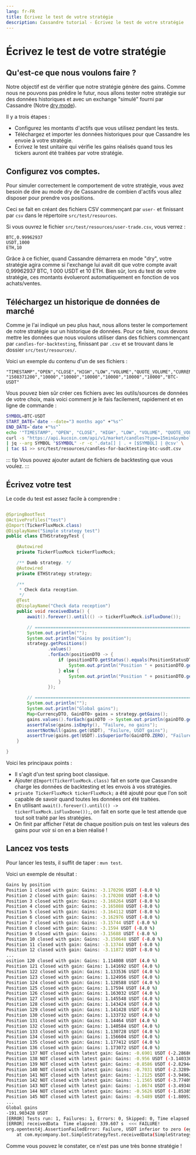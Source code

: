 ```yaml
---
lang: fr-FR
title: Écrivez le test de votre stratégie
description: Cassandre tutorial - Écrivez le test de votre stratégie
---
```


# Écrivez le test de votre stratégie

## Qu'est-ce que nous voulons faire ?

Notre objectif est de vérifier que notre stratégie génère des gains. Comme nous ne pouvons pas prédire le futur, nous
allons tester notre stratégie sur des données historiques et avec un exchange "simulé" fourni par Cassandre (Notre
[dry mode](../cassandre_basics/dry-mode-and-backtesting.md)).

Il y a trois étapes :

- Configurez les montants d'actifs que vous utilisez pendant les tests.
- Téléchargez et importer les données historiques pour que Cassandre les envoie à votre stratégie.
- Écrivez le test unitaire qui vérifie les gains réalisés quand tous les tickers auront été traitées par votre stratégie.

## Configurez vos comptes.

Pour simuler correctement le comportement de votre stratégie, vous avez besoin de dire au mode dry de Cassandre de
combien d'actifs vous allez disposer pour prendre vos positions.

Ceci se fait en créant des fichiers CSV commençant par `user-` et finissant par `csv` dans le répertoire `src/test/resources`.

Si vous ouvrez le fichier `src/test/resources/user-trade.csv`, vous verrez :

```
BTC,0.99962937
USDT,1000
ETH,10
```

Grâce à ce fichier, quand Cassandre démarrera en mode "dry", votre stratégie agira comme si l'exchange lui avait dit que
votre compte avait 0,99962937 BTC, 1 000 USDT et 10 ETH. Bien sûr, lors du test de votre stratégie, ces montants
évolueront automatiquement en fonction de vos achats/ventes.

## Téléchargez un historique de données de marché

Comme je l'ai indiqué un peu plus haut, nous allons tester le comportement de notre stratégie sur un historique de
données.
Pour ce faire, nous devons mettre les données que nous voulons utiliser dans des fichiers commençant par 
`candles-for-backtesting`, finissant par `.csv` et se trouvant dans le dossier `src/test/resources/`.

Voici un exemple du contenu d'un de ses fichiers :

```
"TIMESTAMP","OPEN","CLOSE","HIGH","LOW","VOLUME","QUOTE_VOLUME","CURRENCY_PAIR"
"1508371200","10000","10000","10000","10000","10000","10000","BTC-USDT"
```

Vous pouvez bien sûr créer ces fichiers avec les outils/sources de données de votre choix, mais voici comment je le fais
facilement, rapidement et en ligne de commande :

```bash
SYMBOL=BTC-USDT
START_DATE=`date --date="3 months ago" +"%s"`
END_DATE=`date +"%s"`
echo '"TIMESTAMP", "OPEN", "CLOSE", "HIGH", "LOW", "VOLUME", "QUOTE_VOLUME", "CURRENCY_PAIR"' > src/test/resources/candles-for-backtesting-btc-usdt.csv
curl -s "https://api.kucoin.com/api/v1/market/candles?type=15min&symbol=${SYMBOL}&startAt=${START_DATE}&endAt=${END_DATE}" \
| jq --arg SYMBOL "$SYMBOL" -r -c '.data[] | . + [$SYMBOL] | @csv' \
| tac $1 >> src/test/resources/candles-for-backtesting-btc-usdt.csv
```

::: tip
Vous pouvez ajouter autant de fichiers de backtesting que vous voulez.
:::

## Écrivez votre test

Le code du test est assez facile à comprendre :

```java

@SpringBootTest
@ActiveProfiles("test")
@Import(TickerFluxMock.class)
@DisplayName("Simple strategy test")
public class ETHStrategyTest {

    @Autowired
    private TickerFluxMock tickerFluxMock;

    /** Dumb strategy. */
    @Autowired
    private ETHStrategy strategy;

    /**
     * Check data reception.
     */
    @Test
    @DisplayName("Check data reception")
    public void receivedData() {
        await().forever().until(() -> tickerFluxMock.isFluxDone());

        // =============================================================================================================
        System.out.println("");
        System.out.println("Gains by position");
        strategy.getPositions()
                .values()
                .forEach(positionDTO -> {
                    if (positionDTO.getStatus().equals(PositionStatusDTO.CLOSED)) {
                        System.out.println("Position " + positionDTO.getPositionId() + " closed with gain: " + positionDTO.getGain());
                    } else {
                        System.out.println("Position " + positionDTO.getPositionId() + " NOT closed with latest gain: " + positionDTO.getLatestCalculatedGain().get());
                    }
                });

        // =============================================================================================================
        System.out.println("");
        System.out.println("Global gains");
        Map<CurrencyDTO, GainDTO> gains = strategy.getGains();
        gains.values().forEach(gainDTO -> System.out.println(gainDTO.getAmount()));
        assertFalse(gains.isEmpty(), "Failure, no gains");
        assertNotNull(gains.get(USDT), "Failure, USDT gains");
        assertTrue(gains.get(USDT).isSuperiorTo(GainDTO.ZERO), "Failure, USDT inferior to zero");
    }

}
```

Voici les principaux points :
- Il s'agit d'un test spring boot classique.
- Ajouter `@Import(TickerFluxMock.class)` fait en sorte que Cassandre charge les données de backtesting et les envois à vos stratégies.
- `private TickerFluxMock tickerFluxMock;` a été ajouté pour que l'on soit capable de savoir quand toutes les données ont été traitées.
- En utilisant `await().forever().until(() -> tickerFluxMock.isFluxDone());`, on fait en sorte que le test attende que tout soit traité par les stratégies.
- On finit par afficher l'état de chaque position puis on test les valeurs des gains pour voir si on en a bien réalisé !


## Lancez vos tests

Pour lancer les tests, il suffit de taper : `mvn test`.

Voici un exemple de résultat :

```sh
Gains by position
Position 1 closed with gain: Gains: -3.170296 USDT (-8.0 %)
Position 2 closed with gain: Gains: -3.170208 USDT (-8.0 %)
Position 3 closed with gain: Gains: -3.168264 USDT (-8.0 %)
Position 4 closed with gain: Gains: -3.165088 USDT (-8.0 %)
Position 5 closed with gain: Gains: -3.164112 USDT (-8.0 %)
Position 6 closed with gain: Gains: -3.162976 USDT (-8.0 %)
Position 7 closed with gain: Gains: -3.15744 USDT (-8.0 %)
Position 8 closed with gain: Gains: -3.1594 USDT (-8.0 %)
Position 9 closed with gain: Gains: -3.15688 USDT (-8.0 %)
Position 10 closed with gain: Gains: -3.150648 USDT (-8.0 %)
Position 11 closed with gain: Gains: -3.13744 USDT (-8.0 %)
Position 12 closed with gain: Gains: -3.11872 USDT (-8.0 %)
...
osition 120 closed with gain: Gains: 1.114808 USDT (4.0 %)
Position 121 closed with gain: Gains: 1.141692 USDT (4.0 %)
Position 122 closed with gain: Gains: 1.133536 USDT (4.0 %)
Position 123 closed with gain: Gains: 1.124956 USDT (4.0 %)
Position 124 closed with gain: Gains: 1.128588 USDT (4.0 %)
Position 125 closed with gain: Gains: 1.17594 USDT (4.0 %)
Position 126 closed with gain: Gains: 1.163032 USDT (4.0 %)
Position 127 closed with gain: Gains: 1.145548 USDT (4.0 %)
Position 128 closed with gain: Gains: 1.143424 USDT (4.0 %)
Position 129 closed with gain: Gains: 1.141428 USDT (4.0 %)
Position 130 closed with gain: Gains: 1.133732 USDT (4.0 %)
Position 131 closed with gain: Gains: 1.14464 USDT (4.0 %)
Position 132 closed with gain: Gains: 1.140584 USDT (4.0 %)
Position 133 closed with gain: Gains: 1.130728 USDT (4.0 %)
Position 134 closed with gain: Gains: 1.156604 USDT (4.0 %)
Position 135 closed with gain: Gains: 1.177412 USDT (4.0 %)
Position 136 closed with gain: Gains: 1.173072 USDT (4.0 %)
Position 137 NOT closed with latest gain: Gains: -0.6901 USDT (-2.2868640422821045 %)
Position 138 NOT closed with latest gain: Gains: -0.956 USDT (-3.1403369903564453 %)
Position 139 NOT closed with latest gain: Gains: -0.8586 USDT (-2.8294429779052734 %)
Position 140 NOT closed with latest gain: Gains: -0.7031 USDT (-2.3289411067962646 %)
Position 141 NOT closed with latest gain: Gains: -1.2125 USDT (-3.9496281147003174 %)
Position 142 NOT closed with latest gain: Gains: -1.1565 USDT (-3.7740960121154785 %)
Position 143 NOT closed with latest gain: Gains: -1.0674 USDT (-3.4934868812561035 %)
Position 144 NOT closed with latest gain: Gains: -0.5626 USDT (-1.8538539409637451 %)
Position 145 NOT closed with latest gain: Gains: -0.5489 USDT (-1.809527039527893 %)
...
Global gains
-191.903428 USDT
[ERROR] Tests run: 1, Failures: 1, Errors: 0, Skipped: 0, Time elapsed: 348.345 s <<< FAILURE! - in com.mycompany.bot.SimpleStrategyTest
[ERROR] receivedData  Time elapsed: 339.607 s  <<< FAILURE!
org.opentest4j.AssertionFailedError: Failure, USDT inferior to zero (eg loss!) ==> expected: <true> but was: <false>
	at com.mycompany.bot.SimpleStrategyTest.receivedData(SimpleStrategyTest.java:67)
```

Comme vous pouvez le constater, ce n'est pas une très bonne stratégie !